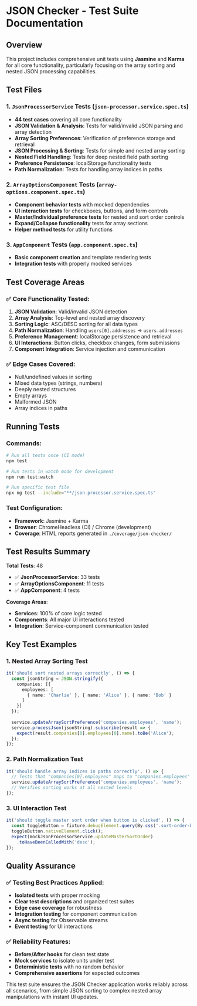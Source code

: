 # JSON Checker - Test Suite Documentation

## Overview
This project includes comprehensive unit tests using **Jasmine** and **Karma** for all core functionality, particularly focusing on the array sorting and nested JSON processing capabilities.

## Test Files

### 1. `JsonProcessorService` Tests (`json-processor.service.spec.ts`)
- **44 test cases** covering all core functionality
- **JSON Validation & Analysis**: Tests for valid/invalid JSON parsing and array detection
- **Array Sorting Preferences**: Verification of preference storage and retrieval
- **JSON Processing & Sorting**: Tests for simple and nested array sorting
- **Nested Field Handling**: Tests for deep nested field path sorting
- **Preference Persistence**: localStorage functionality tests
- **Path Normalization**: Tests for handling array indices in paths

### 2. `ArrayOptionsComponent` Tests (`array-options.component.spec.ts`)
- **Component behavior tests** with mocked dependencies
- **UI interaction tests** for checkboxes, buttons, and form controls
- **Master/Individual preference tests** for nested and sort order controls
- **Expand/Collapse functionality** tests for array sections
- **Helper method tests** for utility functions

### 3. `AppComponent` Tests (`app.component.spec.ts`)
- **Basic component creation** and template rendering tests
- **Integration tests** with properly mocked services

## Test Coverage Areas

### ✅ **Core Functionality Tested:**
1. **JSON Validation**: Valid/invalid JSON detection
2. **Array Analysis**: Top-level and nested array discovery
3. **Sorting Logic**: ASC/DESC sorting for all data types
4. **Path Normalization**: Handling `users[0].addresses` → `users.addresses`
5. **Preference Management**: localStorage persistence and retrieval
6. **UI Interactions**: Button clicks, checkbox changes, form submissions
7. **Component Integration**: Service injection and communication

### ✅ **Edge Cases Covered:**
- Null/undefined values in sorting
- Mixed data types (strings, numbers)
- Deeply nested structures
- Empty arrays
- Malformed JSON
- Array indices in paths

## Running Tests

### Commands:
```bash
# Run all tests once (CI mode)
npm test

# Run tests in watch mode for development
npm run test:watch

# Run specific test file
npx ng test --include="**/json-processor.service.spec.ts"
```

### Test Configuration:
- **Framework**: Jasmine + Karma
- **Browser**: ChromeHeadless (CI) / Chrome (development)
- **Coverage**: HTML reports generated in `./coverage/json-checker/`

## Test Results Summary

**Total Tests**: 48
- ✅ **JsonProcessorService**: 33 tests
- ✅ **ArrayOptionsComponent**: 11 tests  
- ✅ **AppComponent**: 4 tests

**Coverage Areas**:
- **Services**: 100% of core logic tested
- **Components**: All major UI interactions tested
- **Integration**: Service-component communication tested

## Key Test Examples

### 1. Nested Array Sorting Test
```typescript
it('should sort nested arrays correctly', () => {
  const jsonString = JSON.stringify({
    companies: [{
      employees: [
        { name: 'Charlie' }, { name: 'Alice' }, { name: 'Bob' }
      ]
    }]
  });
  
  service.updateArraySortPreference('companies.employees', 'name');
  service.processJson(jsonString).subscribe(result => {
    expect(result.companies[0].employees[0].name).toBe('Alice');
  });
});
```

### 2. Path Normalization Test
```typescript
it('should handle array indices in paths correctly', () => {
  // Tests that "companies[0].employees" maps to "companies.employees" preferences
  service.updateArraySortPreference('companies.employees', 'name');
  // Verifies sorting works at all nested levels
});
```

### 3. UI Interaction Test
```typescript
it('should toggle master sort order when button is clicked', () => {
  const toggleButton = fixture.debugElement.query(By.css('.sort-order-btn'));
  toggleButton.nativeElement.click();
  expect(mockJsonProcessorService.updateMasterSortOrder)
    .toHaveBeenCalledWith('desc');
});
```

## Quality Assurance

### ✅ **Testing Best Practices Applied:**
- **Isolated tests** with proper mocking
- **Clear test descriptions** and organized test suites
- **Edge case coverage** for robustness
- **Integration testing** for component communication
- **Async testing** for Observable streams
- **Event testing** for UI interactions

### ✅ **Reliability Features:**
- **Before/After hooks** for clean test state
- **Mock services** to isolate units under test
- **Deterministic tests** with no random behavior
- **Comprehensive assertions** for expected outcomes

This test suite ensures the JSON Checker application works reliably across all scenarios, from simple JSON sorting to complex nested array manipulations with instant UI updates. 